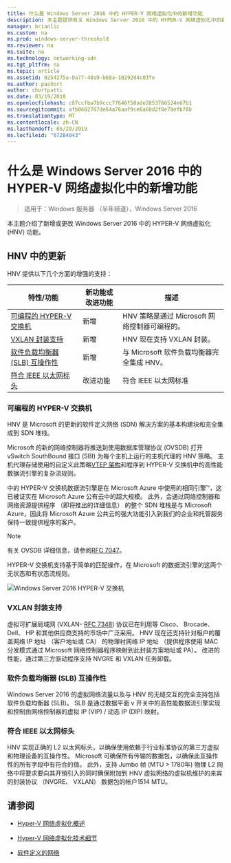 ```yaml
---
title: 什么是 Windows Server 2016 中的 HYPER-V 网络虚拟化中的新增功能
description: 本主题提供有关 Windows Server 2016 中的 HYPER-V 网络虚拟化中的新增功能的信息
manager: brianlic
ms.custom: na
ms.prod: windows-server-threshold
ms.reviewer: na
ms.suite: na
ms.technology: networking-sdn
ms.tgt_pltfrm: na
ms.topic: article
ms.assetid: 0254275a-0a77-40a9-b68a-1029284c03fe
ms.author: pashort
author: shortpatti
ms.date: 03/19/2018
ms.openlocfilehash: c87ccfba7b9ccc77646f58ade2853766524e67b1
ms.sourcegitcommit: afb0602767de64a76aaf9ce6a60d2f0e78efb78b
ms.translationtype: MT
ms.contentlocale: zh-CN
ms.lasthandoff: 06/20/2019
ms.locfileid: "67284043"
---
```

# <a name="whats-new-in-hyper-v-network-virtualization-in-windows-server-2016"></a>什么是 Windows Server 2016 中的 HYPER-V 网络虚拟化中的新增功能

>适用于：Windows 服务器 （半年频道），Windows Server 2016

本主题介绍了新增或更改 Windows Server 2016 中的 HYPER-V 网络虚拟化 (HNV) 功能。  
  
## <a name="BKMK_IPAM2012R2"></a>HNV 中的更新  
HNV 提供以下几个方面的增强的支持：  
  
|特性/功能|新功能或改进功能|描述|  
|--------------------------|-------------------|---------------|  
|[可编程的 HYPER-V 交换机](../../../sdn/technologies/hyper-v-network-virtualization/../../../sdn/technologies/hyper-v-network-virtualization/../../../sdn/technologies/hyper-v-network-virtualization/../../../sdn/technologies/hyper-v-network-virtualization/whats-new-hyperv-network-virtualization-windows-server.md#SDN)|新增|HNV 策略是通过 Microsoft 网络控制器可编程的。|  
|[VXLAN 封装支持](../../../sdn/technologies/hyper-v-network-virtualization/../../../sdn/technologies/hyper-v-network-virtualization/../../../sdn/technologies/hyper-v-network-virtualization/../../../sdn/technologies/hyper-v-network-virtualization/whats-new-hyperv-network-virtualization-windows-server.md#VXLAN)|新增|HNV 现在支持 VXLAN 封装。|  
|[软件负载均衡器 (SLB) 互操作性](../../../sdn/technologies/hyper-v-network-virtualization/../../../sdn/technologies/hyper-v-network-virtualization/../../../sdn/technologies/hyper-v-network-virtualization/../../../sdn/technologies/hyper-v-network-virtualization/whats-new-hyperv-network-virtualization-windows-server.md#SLB)|新增|与 Microsoft 软件负载均衡器完全集成 HNV。|  
|[符合 IEEE 以太网标头](../../../sdn/technologies/hyper-v-network-virtualization/../../../sdn/technologies/hyper-v-network-virtualization/../../../sdn/technologies/hyper-v-network-virtualization/../../../sdn/technologies/hyper-v-network-virtualization/whats-new-hyperv-network-virtualization-windows-server.md#L2)|改进功能|符合 IEEE 以太网标准|  
  
### <a name="SDN"></a>可编程的 HYPER-V 交换机  
HNV 是 Microsoft 的更新的软件定义网络 (SDN) 解决方案的基本构建块和完全集成到 SDN 堆栈。  
  
Microsoft 的新的网络控制器将推送到使用数据库管理协议 (OVSDB) 打开 vSwitch SouthBound 接口 (SBI) 为每个主机上运行的主机代理的 HNV 策略。 主机代理存储使用的自定义此策略[VTEP 架构](https://github.com/openvswitch/ovs/blob/master/vtep/vtep.ovsschema)和程序到 HYPER-V 交换机中的高性能数据流引擎的复杂流规则。  
  
中的 HYPER-V 交换机数据流引擎是在 Microsoft Azure 中使用的相同引擎&trade;，这已被证实在 Microsoft Azure 公有云中的超大规模。 此外，会通过网络控制器和网络资源提供程序 （即将推出的详细信息） 的整个 SDN 堆栈是与 Microsoft Azure，因此将 Microsoft Azure 公共云的强大功能引入到我们的企业和托管服务保持一致提供程序的客户。  
  
> [!NOTE]  
> 有关 OVSDB 详细信息，请参阅[RFC 7047](https://www.rfc-editor.org/info/rfc7047)。  
  
HYPER-V 交换机支持基于简单的匹配操作，在 Microsoft 的数据流引擎的这两个无状态和有状态流规则。  
 
![Windows Server 2016 HYPER-V 交换机](../../../media/what-s-new-in-hyper-v-network-virtualization-in-windows-server/HNVOverview.png)  
  
### <a name="VXLAN"></a>VXLAN 封装支持  
虚拟可扩展局域网 (VXLAN- [RFC 7348](https://www.rfc-editor.org/info/rfc7348)) 协议已在利用等 Cisco、 Brocade、 Dell、 HP 和其他供应商支持的市场中广泛采用。 HNV 现在还支持针对租户的覆盖网络 IP 地址 （客户地址或 CA） 的物理衬网络 IP 地址 （提供程序使用 MAC 分发模式通过 Microsoft 网络控制器程序映射到此封装方案地址或 PA）。 改进的性能，通过第三方驱动程序支持 NVGRE 和 VXLAN 任务卸载。  
  
### <a name="SLB"></a>软件负载均衡器 (SLB) 互操作性  
Windows Server 2016 的虚拟网络流量以及与 HNV 的无缝交互的完全支持包括软件负载均衡器 (SLB)。 SLB 是通过数据平面 v 开关中的高性能数据流引擎实现和控制由网络控制器的虚拟 IP (VIP) / 动态 IP (DIP) 映射。  
  
### <a name="L2"></a>符合 IEEE 以太网标头  
HNV 实现正确的 L2 以太网标头，以确保使用依赖于行业标准协议的第三方虚拟和物理设备的互操作性。 Microsoft 可确保所有传输的数据包，以确保此互操作性的所有字段中有符合的值。 此外，支持 Jumbo 帧 (MTU > 1780年) 物理 L2 网络中将要求要向其开销引入的同时确保附加到 HNV 虚拟网络的虚拟机维护的来宾的封装协议 （NVGRE、 VXLAN） 数据包的帐户1514 MTU。  
  
## <a name="see-also"></a>请参阅  
  
-   [Hyper-V 网络虚拟化概述](hyperv-network-virtualization-overview-windows-server.md)  
  
-   [Hyper-V 网络虚拟化技术细节](hyperv-network-virtualization-technical-details-windows-server.md)  
  
-   [软件定义的网络](../../Software-Defined-Networking--SDN-.md)  
  